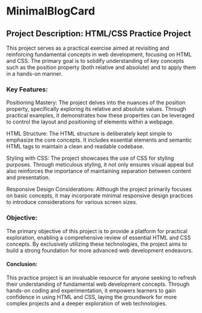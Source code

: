 # MinimalBlogCard

## Project Description: HTML/CSS Practice Project

This project serves as a practical exercise aimed at revisiting and reinforcing fundamental concepts in web development, focusing on HTML and CSS. The primary goal is to solidify understanding of key concepts such as the position property (both relative and absolute) and to apply them in a hands-on manner.

### Key Features:

Positioning Mastery: The project delves into the nuances of the position property, specifically exploring its relative and absolute values. Through practical examples, it demonstrates how these properties can be leveraged to control the layout and positioning of elements within a webpage.

HTML Structure: The HTML structure is deliberately kept simple to emphasize the core concepts. It includes essential elements and semantic HTML tags to maintain a clean and readable codebase.

Styling with CSS: The project showcases the use of CSS for styling purposes. Through meticulous styling, it not only ensures visual appeal but also reinforces the importance of maintaining separation between content and presentation.

Responsive Design Considerations: Although the project primarily focuses on basic concepts, it may incorporate minimal responsive design practices to introduce considerations for various screen sizes.

### Objective:

The primary objective of this project is to provide a platform for practical exploration, enabling a comprehensive review of essential HTML and CSS concepts. By exclusively utilizing these technologies, the project aims to build a strong foundation for more advanced web development endeavors.

#### Conclusion:

This practice project is an invaluable resource for anyone seeking to refresh their understanding of fundamental web development concepts. Through hands-on coding and experimentation, it empowers learners to gain confidence in using HTML and CSS, laying the groundwork for more complex projects and a deeper exploration of web technologies.






